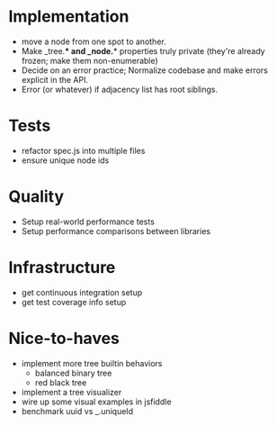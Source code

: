 # Implementation

 * move a node from one spot to another.
 * Make _tree.__* and _node.__* properties truly private (they're
   already frozen; make them non-enumerable)
 * Decide on an error practice; Normalize codebase and make errors
   explicit in the API.
 * Error (or whatever) if adjacency list has root siblings.

# Tests

 * refactor spec.js into multiple files
 * ensure unique node ids

# Quality

 * Setup real-world performance tests
 * Setup performance comparisons between libraries

# Infrastructure

 * get continuous integration setup
 * get test coverage info setup

# Nice-to-haves

 * implement more tree builtin behaviors
   - balanced binary tree
   - red black tree
 * implement a tree visualizer
 * wire up some visual examples in jsfiddle
 * benchmark uuid vs _.uniqueId


